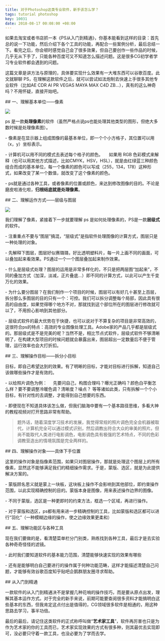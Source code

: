 ```yaml
---
title: 对于Photoshop这类专业软件，新手该怎么学？
tags: tutorial photoshop
key: 10031
date: 2018-08-17 00:08:00 +08:00
---
```



如果去淘宝或者书店抓一本《PS从入门到精通》，你基本能看到这样的目录：首先总的说一下功能，然后介绍下各个工具的功能，再配合一些案例分析，最后总结一下。看完之后，你会顿时感觉自己会了很多效果，但自己要创作一些作品的时候，几乎无从下手了，只能各种百度可又不知道怎么描述问题。这是很多CG初学者学习专业软件都会遇到的问题。

这篇文章是讲方法与原理的，具体要实现什么效果有一大堆东西可以谷歌百度。此文就聊聊 PS，在理解这款软件之后，就可以尝试如法炮制去快速上手很多其他专业软件（比如AE CDR AI PR VEGAS MAYA MAX C4D ZB...），真有的这么神奇吗？不用怀疑，直接开始吧。

## 一、理解基本单位——像素

![](http://ors3vio5q.bkt.clouddn.com/18-8-17/7512663.jpg)

ps 是一款**处理像素**的软件（虽然严格点说ps也能处理其他类型的图形，但绝大多数时候是处理像素图）。

- 像素是在显示器上组成图像的最基本单位，即一个个小方格子，其位置可以用（x，y）坐标表示。

- 计算机可以用不同的模式去表述每个格子的颜色。
    如果用 RGB 色彩模式来解释（也可以用其他方式描述，比如CMYK，HSV，HSL），就是由红绿蓝三种颜色组合而成的基本单位，每一个像素的颜色可以写成（255，134，178）这种形式，如果改变了某一个数值，就改变了这个像素的颜色。

- ps就是通过各种工具，或者像素的位置或颜色，来达到修改图像的目的。不论是磨皮啦液化啦，**归根结底就是处理像素**。

## 二、理解运作方式——层级与图层

![](http://ors3vio5q.bkt.clouddn.com/18-8-17/97818148.jpg)

我们理解了像素，紧接着下一步就要理解 ps 是如何处理像素的，PS是一款**层级式**的软件。

- 注重重点不要与“图层”搞混，“层级式”是指软件处理图像的计算方式，图层只是一种处理的对象。

- 先解释下图层，图层好似赛璐璐，好比透明塑料片，每一片上画不同的画面，可以叠加起来看效果。PS通过一个一个图层叠加起来制作效果。

- 什么是层级式处理？图层的运用是非常多样化的，不只是把两层图“加起来”，不同的叠加方式（加深，淡减，正片叠底...）即不同的计算方式，以此可以产生千变万化的效果。

- 为什么要分图层？在我们制作一个项目的时候，图层可以有好几十甚至上百层，拆分那么多图层的目的只有一个：可控。我们可以拆分调整每个局部，因此具有很高的自由度，如果觉得哪个地方不对，那就找到这个部位所在的图层进行修改就可以了，不用担心影响到其他部分。

- 层级式软件的最大优势在于快捷，也可以说对于不算复杂的项目是非常高效的，这很符合ps的特点：高效的专业图像处理工具。Adobe家的产品几乎都是层级式的。那层级式是不是完美的呢？当然不是，相比节点式软件，层级式软件不够清晰明了，在构建大型项目的时候问题就会暴露出来，图层超出一定数量后不便于管理，运行效率也会大打折扣。

## 三、理解操作目标——拆分小目标

目标，即自己希望达到的效果。有了明晰的目标，才能对目标进行拆解，知道自己该做哪些操作才是有效的。

- 以给照片调色为例：
    先要问自己，构图合理吗？曝光正确吗？颜色白平衡怎么样？要不要调整冷暖色调？清晰度？噪点？ 等等诸如此类，只有拆解一个个小目标，有针对性的去调整，才能得到自己想要的东西。

- 即便现在不知道具体该怎么做，但我们脑海中要有一个基本路径思维，多看大神的教程视频对打开思路非常有帮助。

>题外话，随着深度学习技术的发展，我觉得常规的照片调色完全会机器被取代，计算机完全可以通过模式识别，然后调教出符合大众的审美的照片。但尚不能取代人类进行电影调色，电影调色具有极强的艺术特点，不同的色彩调教营造出的情境氛围是完全两样的。


## 四、理解操作对象——具体下手位置

这里的操作对象是指像素范围，如果只对图层操作，那就是处理这个图层上的所有像素，显然这不能够满足我们的精细操作需求。于是，蒙版、选区，就是为此提供解决方案的。

- 蒙版顾名思义就是蒙上一块板，这块板上操作不会影响到其他部位，即约束操作范围，以此实现精确控制的目的。蒙版本身是图像，用来表述操作边界的图像。

- 不同于蒙版，选区是一种更即时的约束方法，框选一个区域，再进行操作。

- 对于蒙版和选区，ps都有用来进一步精确控制的工具，比如蒙版和选区都可以进行“羽化”（一种模糊边缘的操作，使之边缘效果更柔和）

## 五、理解功能区与各种工具

现在我们要做的是，看清楚菜单栏分门别类，熟练找到各种工具，最后才是去实验各种奇奇怪怪的滤镜。

- 此时我们要知道软件的基本能力范围，清楚能够快速实现的效果有哪些

- 还有是能够明白自己要进行的操作属于何种功能范畴，这样才能描述清楚自己问题，才能够有效谷歌百度知乎贴吧企鹅群朋友圈寻求帮助。

## 从入门到精通

一款软件的从入门到精通决不是掌握几种花哨的操作技巧，而是要从原点出发，理解其基本运作方式。对于完全的新手来说，前期可能要查阅很多资料才能搞明白这些基本的东西，但我肯定这点付出是值得的，CG领域很多软件是相通的，用这种思路去学习，事半功倍。

最后的最后，请记住这类软件的正式称呼叫做“**艺术家工具**”，软件再厉害也只是为作为艺术家的你的工具而已，艺术家实现效果的方式有很多种，则其最优去实现即可，没必要只守着一款工具，也没必要为了学而去学。
